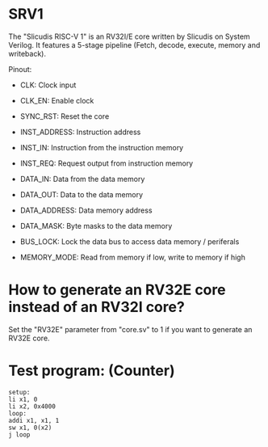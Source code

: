 # SRV1
The "Slicudis RISC-V 1" is an RV32I/E core written by Slicudis on System Verilog. It features a 5-stage pipeline (Fetch, decode, execute, memory and writeback).

Pinout:
- CLK: Clock input
- CLK_EN: Enable clock
- SYNC_RST: Reset the core

- INST_ADDRESS: Instruction address
- INST_IN: Instruction from the instruction memory
- INST_REQ: Request output from instruction memory

- DATA_IN: Data from the data memory
- DATA_OUT: Data to the data memory
- DATA_ADDRESS: Data memory address
- DATA_MASK: Byte masks to the data memory
- BUS_LOCK: Lock the data bus to access data memory / periferals
- MEMORY_MODE: Read from memory if low, write to memory if high

# How to generate an RV32E core instead of an RV32I core?
Set the "RV32E" parameter from "core.sv" to 1 if you want to generate an RV32E core.


# Test program: (Counter)
```
setup:
li x1, 0
li x2, 0x4000
loop:
addi x1, x1, 1
sw x1, 0(x2)
j loop
```
